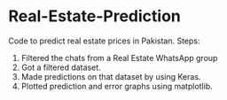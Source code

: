 # Real-Estate-Prediction
Code to predict real estate prices in Pakistan.
Steps:
1. Filtered the chats from a Real Estate WhatsApp group
2. Got a filtered dataset.
4. Made predictions on that dataset by using Keras.
5. Plotted prediction and error graphs using matplotlib.

